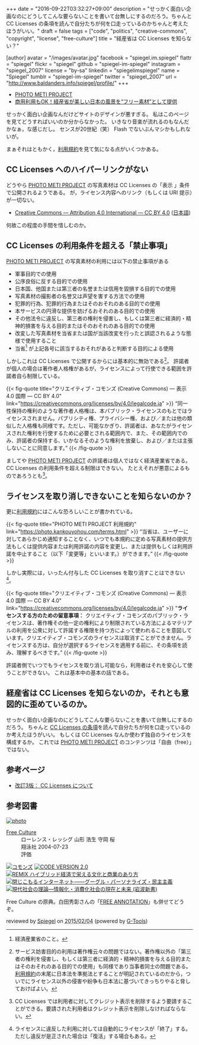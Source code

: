 +++
date = "2016-09-22T03:32:27+09:00"
description = "せっかく面白い企画なのにどうしてこんな要らないことを書いて台無しにするのだろう。ちゃんと CC Licenses の条項を読んで自分たちが何を口走っているのかちゃんと考えたほうがいい。"
draft = false
tags = ["code", "politics", "creative-commons", "copyright", "license", "free-culture"]
title = "経産省は CC Licenses を知らない？"

[author]
  avatar = "/images/avatar.jpg"
  facebook = "spiegel.im.spiegel"
  flattr = "spiegel"
  flickr = "spiegel"
  github = "spiegel-im-spiegel"
  instagram = "spiegel_2007"
  license = "by-sa"
  linkedin = "spiegelimspiegel"
  name = "Spiegel"
  tumblr = "spiegel-im-spiegel"
  twitter = "spiegel_2007"
  url = "http://www.baldanders.info/spiegel/profile/"
+++

- [PHOTO METI PROJECT]
- [商用利用もOK！経産省が美しい日本の風景を“フリー素材”として提供](http://irorio.jp/endomayu/20160920/352586/)

せっかく面白い企画なんだけどサイトのデザインが悪すぎる。
私はこのページを見てどうすればいいのか分からなかった。
いきなり音楽が流れるのもなんだかなぁ，な感じだし。
センスが20世紀（笑） Flash でないぶんマシかもしれないが。

まぁそれはともかく，[利用規約]を見て気になる点がいくつかある。

## CC Licenses へのハイパーリンクがない

どうやら [PHOTO METI PROJECT] の写真素材は CC Licenses の「表示 <i class="cc cc-by"></i>」条件で公開されるようである。
が，ライセンス内容へのリンク（もしくは URI 提示）が一切ない。

- [Creative Commons — Attribution 4.0 International — CC BY 4.0](https://creativecommons.org/licenses/by/4.0/) ([日本語](https://creativecommons.org/licenses/by/4.0/deed.ja "Creative Commons — 表示 4.0 国際 — CC BY 4.0"))

何故この程度の手間を惜しむのか。

## CC Licenses の利用条件を超える「禁止事項」

[PHOTO METI PROJECT] の写真素材の利用には以下の禁止事項がある

- 軍事目的での使用
- 公序良俗に反する目的での使用
- 日本国、他国または第三者の名誉または信用を毀損する目的での使用
- 写真素材の撮影者の名誉又は声望を害する方法での使用
- 犯罪的行為、犯罪的行為またはそのおそれのある目的での使用
- 本サービスの円滑な提供を妨げるおそれのある目的での使用
- その他法令に違反し、第三者の権利を侵害し、もしくは第三者に経済的・精神的損害を与える目的またはそのおそれのある目的での使用
- 改変した写真素材を当省または国が当該改変を行ったと誤認されるような態様で使用すること
- 当省[^0] が上記各号に該当するおそれがあると判断する目的による使用

[^0]: 経済産業省のこと。

しかしこれは CC Licenses で公開するからには基本的に無効である[^a]。
許諾者が個人の場合は著作者人格権があるが，ライセンスによって行使できる範囲を許諾者自ら制限している。

[^a]: サービス妨害目的の利用は著作権云々の問題ではない。著作権以外の「第三者の権利を侵害し、もしくは第三者に経済的・精神的損害を与える目的またはそのおそれのある目的での使用」も同様であり当事者同士の問題である。[利用規約]の末尾に日本法を準拠法とすることが明記されているのだから，ついでにライセンス以外の侵害や紛争も日本法に基づいてきっちりやると脅しておけばよい。

{{< fig-quote title="クリエイティブ・コモンズ (Creative Commons) — 表示 4.0 国際 — CC BY 4.0" link="https://creativecommons.org/licenses/by/4.0/legalcode.ja" >}}
<q>同一性保持の権利のような著作者人格権は、本パブリック・ライセンスのもとではライセンスされません。パブリシティ権、プライバシー権、および／または他の類似した人格権も同様です。ただし、可能なかぎり、許諾者は、あなたがライセンスされた権利を行使するために必要とされる範囲内で、また、その範囲内でのみ、許諾者の保持する、いかなるそのような権利を放棄し、および／または主張しないことに同意します。</q>
{{< /fig-quote >}}

ましてや [PHOTO METI PROJECT] の許諾者は個人ではなく経済産業省である。
CC Licenses の利用条件を超える制限はできない。
たとえそれが悪意によるものであろうとも[^b]。

[^b]: CC Licenses では利用者に対してクレジット表示を削除するよう要請することができる。要請された利用者はクレジット表示を削除しなければならない。

## ライセンスを取り消しできないことを知らないのか？

更に[利用規約]にはこんな恐ろしいことが書かれている。

{{< fig-quote title="PHOTO METI PROJECT 利用規約" link="https://photo.kankouyohou.com/terms.html" >}}
<q>当省は、ユーザーに対してあらかじめ通知することなく、いつでも本規約に定める写真素材の提供方法もしくは提供内容または利用許諾の内容を変更し、または提供もしくは利用許諾を中止すること（以下「変更等」といいます。）ができます。</q>
{{< /fig-quote >}}

しかし実際には，いったん付与した CC Licenses を取り消すことはできない[^c]。

[^c]: ライセンスに違反した利用に対しては自動的にライセンスが「終了」する。ただし違反が是正された場合は「復活」する場合もある。

{{< fig-quote title="クリエイティブ・コモンズ (Creative Commons) — 表示 4.0 国際 — CC BY 4.0" link="https://creativecommons.org/licenses/by/4.0/legalcode.ja" >}}
<q><strong>ライセンスする方のための留意事項：</strong> クリエイティブ・コモンズのパブリック・ライセンスは、著作権その他一定の権利により制限されている方法によるマテリアルの利用を公衆に対して許諾する権限を持つ方によって使われることを意図しています。クリエイティブ・コモンズのライセンスは取消すことができません。ライセンスする方は、自分が選択するライセンスを適用する前に、その条項を読み、理解するべきです。</q>
{{< /fig-quote >}}

許諾者側でいつでもライセンスを取り消し可能なら，利用者はそれを安心して使うことができない。
これは基本中の基本の話である。

## 経産省は CC Licenses を知らないのか，それとも意図的に歪めているのか。

せっかく面白い企画なのにどうしてこんな要らないことを書いて台無しにするのだろう。
ちゃんと [CC Licenses の条項](https://creativecommons.org/licenses/by/4.0/legalcode.ja)を読んで自分たちが何を口走っているのか考えたほうがいい。
もしくは CC Licenses なんか使わず独自のライセンスを構成するか。
これでは [PHOTO METI PROJECT] のコンテンツは「自由（free）」ではない。

## 参考ページ

- [改訂3版： CC Licenses について](/cc-licenses/)

[PHOTO METI PROJECT]: https://photo.kankouyohou.com/
[利用規約]: https://photo.kankouyohou.com/terms.html "PHOTO METI PROJECT 利用規約"

## 参考図書

<div class="hreview" ><a class="item url" href="http://www.amazon.co.jp/exec/obidos/ASIN/4798106801/baldandersinf-22/"><img src="http://ecx.images-amazon.com/images/I/519QAE3KNFL._SL160_.jpg" alt="photo" class="photo"  /></a><dl ><dt class="fn"><a class="item url" href="http://www.amazon.co.jp/exec/obidos/ASIN/4798106801/baldandersinf-22/">Free Culture</a></dt><dd>ローレンス・レッシグ 山形 浩生 守岡 桜 </dd><dd>翔泳社 2004-07-23</dd><dd>評価<abbr class="rating" title="4"><img src="http://g-images.amazon.com/images/G/01/detail/stars-4-0.gif" alt="" /></abbr> </dd></dl><p class="similar"><a href="http://www.amazon.co.jp/exec/obidos/ASIN/4798102040/baldandersinf-22/" target="_top"><img src="http://images.amazon.com/images/P/4798102040.09._SCTHUMBZZZ_.jpg"  alt="コモンズ"  /></a> <a href="http://www.amazon.co.jp/exec/obidos/ASIN/4798115002/baldandersinf-22/" target="_top"><img src="http://images.amazon.com/images/P/4798115002.09._SCTHUMBZZZ_.jpg"  alt="CODE VERSION 2.0"  /></a> <a href="http://www.amazon.co.jp/exec/obidos/ASIN/4798119806/baldandersinf-22/" target="_top"><img src="http://images.amazon.com/images/P/4798119806.09._SCTHUMBZZZ_.jpg"  alt="REMIX ハイブリッド経済で栄える文化と商業のあり方"  /></a> <a href="http://www.amazon.co.jp/exec/obidos/ASIN/4152092769/baldandersinf-22/" target="_top"><img src="http://images.amazon.com/images/P/4152092769.09._SCTHUMBZZZ_.jpg"  alt="閉じこもるインターネット――グーグル・パーソナライズ・民主主義"  /></a> <a href="http://www.amazon.co.jp/exec/obidos/ASIN/4004304652/baldandersinf-22/" target="_top"><img src="http://images.amazon.com/images/P/4004304652.09._SCTHUMBZZZ_.jpg"  alt="現代社会の理論―情報化・消費化社会の現在と未来 (岩波新書)"  /></a> </p>
<p class="description">Free Culture の原典。白田秀彰さんの「<a href='http://orion.mt.tama.hosei.ac.jp/hideaki/freeannotation.htm'>FREE ANNOTATION</a>」も併せてどうぞ。</p>
<p class="gtools" >reviewed by <a href='#maker' class='reviewer'>Spiegel</a> on <abbr class="dtreviewed" title="2015-02-04">2015/02/04</abbr> (powered by <a href="http://www.goodpic.com/mt/aws/index.html" >G-Tools</a>)</p>
</div>
